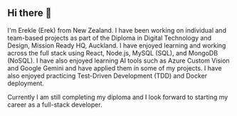 ## Hi there 👋

I'm Erekle (Erek) from New Zealand. 
I have been working on individual and team-based projects as part of the Diploma in Digital Technology and Design, Mission Ready HQ, Auckland.
I have enjoyed learning and working across the full stack using React, Node.js, MySQL (SQL), and MongoDB (NoSQL). I have also enjoyed learning AI tools such as Azure Custom Vision and Google Gemini and have applied them in some of my projects. 
I have also enjoyed practicing Test-Driven Development (TDD) and Docker deployment.

Currently I am still completing my diploma and I look forward to starting my career as a full-stack developer.  


<!--
**smesi36/smesi36** is a ✨ _special_ ✨ repository because its `README.md` (this file) appears on your GitHub profile.

Here are some ideas to get you started:

- 🔭 I’m currently working on ...
- 🌱 I’m currently learning ...
- 👯 I’m looking to collaborate on ...
- 🤔 I’m looking for help with ...
- 💬 Ask me about ...
- 📫 How to reach me: ...
- 😄 Pronouns: ...
- ⚡ Fun fact: ...
-->
